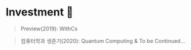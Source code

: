 # Investment :black_heart:
> Preview(2019): WithCs 

> 컴퓨터학과 생존기(2020): Quantum Computing & To be Continued...

